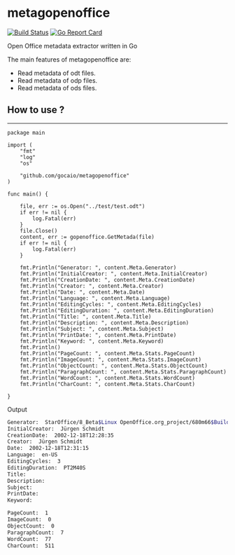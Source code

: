 # metagopenoffice

[![Build Status](https://travis-ci.org/kevinborras/metagopenoffice.svg?branch=master)](https://travis-ci.org/kevinborras/metagopenoffice)
[![Go Report Card](https://goreportcard.com/badge/github.com/kevinborras/metagopenoffice)](https://goreportcard.com/badge/github.com/kevinborras/metagopenoffice)

Open Office metadata extractor written in Go

The main features of metagopenoffice are:

* Read metadata of odt files.
* Read metadata of odp files.
* Read metadata of ods files.

## How to use ?
---

```golang
package main

import (
	"fmt"
	"log"
	"os"

	"github.com/gocaio/metagopenoffice"
)

func main() {

	file, err := os.Open("../test/test.odt")
	if err != nil {
		log.Fatal(err)
	}
	file.Close()
	content, err := gopenoffice.GetMetada(file)
	if err != nil {
		log.Fatal(err)
	}

	fmt.Println("Generator: ", content.Meta.Generator)
	fmt.Println("InitialCreator: ", content.Meta.InitialCreator)
	fmt.Println("CreationDate: ", content.Meta.CreationDate)
	fmt.Println("Creator: ", content.Meta.Creator)
	fmt.Println("Date: ", content.Meta.Date)
	fmt.Println("Language: ", content.Meta.Language)
	fmt.Println("EditingCycles: ", content.Meta.EditingCycles)
	fmt.Println("EditingDuration: ", content.Meta.EditingDuration)
	fmt.Println("Title: ", content.Meta.Title)
	fmt.Println("Description: ", content.Meta.Description)
	fmt.Println("Subject: ", content.Meta.Subject)
	fmt.Println("PrintDate: ", content.Meta.PrintDate)
	fmt.Println("Keyword: ", content.Meta.Keyword)
	fmt.Println()
	fmt.Println("PageCount: ", content.Meta.Stats.PageCount)
	fmt.Println("ImageCount: ", content.Meta.Stats.ImageCount)
	fmt.Println("ObjectCount: ", content.Meta.Stats.ObjectCount)
	fmt.Println("ParagraphCount: ", content.Meta.Stats.ParagraphCount)
	fmt.Println("WordCount: ", content.Meta.Stats.WordCount)
	fmt.Println("CharCount: ", content.Meta.Stats.CharCount)

}
```

Output

```bash
Generator:  StarOffice/8_Beta$Linux OpenOffice.org_project/680m66$Build-8852$CWS-sdksample
InitialCreator:  Jürgen Schmidt
CreationDate:  2002-12-18T12:28:35
Creator:  Jürgen Schmidt
Date:  2002-12-18T12:31:15
Language:  en-US
EditingCycles:  3
EditingDuration:  PT2M40S
Title:
Description:
Subject:
PrintDate:
Keyword:

PageCount:  1
ImageCount:  0
ObjectCount:  0
ParagraphCount:  7
WordCount:  77
CharCount:  511
```